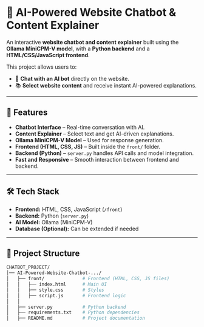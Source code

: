# 🤖 AI-Powered Website Chatbot & Content Explainer  

An interactive **website chatbot and content explainer** built using the **Ollama MiniCPM-V model**, with a **Python backend** and a **HTML/CSS/JavaScript frontend**.  

This project allows users to:  
- 💬 **Chat with an AI bot** directly on the website.  
- 📚 **Select website content** and receive instant AI-powered explanations.  

---

## 🚀 Features  
- **Chatbot Interface** – Real-time conversation with AI.  
- **Content Explainer** – Select text and get AI-driven explanations.  
- **Ollama MiniCPM-V Model** – Used for response generation.  
- **Frontend (HTML, CSS, JS)** – Built inside the `front/` folder.  
- **Backend (Python)** – `server.py` handles API calls and model integration.  
- **Fast and Responsive** – Smooth interaction between frontend and backend.  

---

## 🛠️ Tech Stack  
- **Frontend:** HTML, CSS, JavaScript (`/front`)  
- **Backend:** Python (`server.py`)  
- **AI Model:** Ollama (MiniCPM-V)  
- **Database (Optional):** Can be extended if needed  

---

## 📂 Project Structure  
```bash
CHATBOT_PROJECT/
│── AI-Powered-Website-Chatbot-.../
│   ├── front/              # Frontend (HTML, CSS, JS files)
│   │   ├── index.html      # Main UI
│   │   ├── style.css       # Styles
│   │   ├── script.js       # Frontend logic
│   │
│   ├── server.py           # Python backend
│   ├── requirements.txt    # Python dependencies
│   ├── README.md           # Project documentation
